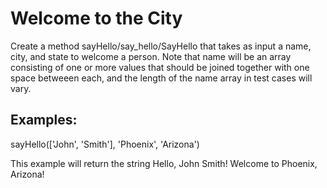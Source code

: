 <h1>Welcome to the City</h1>

<p>Create a method sayHello/say_hello/SayHello that takes as input a name, city, and state to welcome a person. Note that name will be an array consisting of one or more values that should be joined together with one space betweeen each, and the length of the name array in test cases will vary.</p>

<h2>Examples:</h2>

<p>sayHello(['John', 'Smith'], 'Phoenix', 'Arizona')</p>
<p>This example will return the string Hello, John Smith! Welcome to Phoenix, Arizona!</p>

